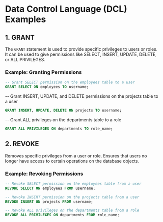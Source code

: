 # Data Control Language (DCL) Examples

## 1. GRANT
The `GRANT` statement is used to provide specific privileges to users or roles.
It can be used to give permissions like SELECT, INSERT, UPDATE, DELETE, or ALL PRIVILEGES.

### Example: Granting Permissions

```sql
-- Grant SELECT permission on the employees table to a user
GRANT SELECT ON employees TO username;
```

-- Grant INSERT, UPDATE, and DELETE permissions on the projects table to a user
```sql
GRANT INSERT, UPDATE, DELETE ON projects TO username;
```
-- Grant ALL privileges on the departments table to a role
```sql
GRANT ALL PRIVILEGES ON departments TO role_name;
```

## 2. REVOKE
Removes specific privileges from a user or role.
Ensures that users no longer have access to certain operations on the database objects.

### Example: Revoking Permissions

```sql
-- Revoke SELECT permission on the employees table from a user
REVOKE SELECT ON employees FROM username;

-- Revoke INSERT permission on the projects table from a user
REVOKE INSERT ON projects FROM username;

-- Revoke ALL privileges on the departments table from a role
REVOKE ALL PRIVILEGES ON departments FROM role_name;
```
